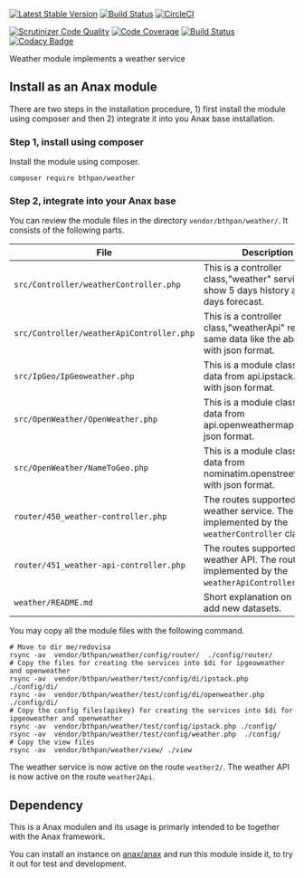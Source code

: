 [![Latest Stable Version](https://poser.pugx.org/bthpan/weather/v)](//packagist.org/packages/bthpan/weather)
[![Build Status](https://travis-ci.com/ejessyp/weather.svg?branch=main)](https://travis-ci.com/ejessyp/weather)
[![CircleCI](https://circleci.com/gh/canax/remserver.svg?style=shield)](https://circleci.com/gh/ejessyp/weather)

[![Scrutinizer Code Quality](https://scrutinizer-ci.com/g/ejessyp/weather/badges/quality-score.png?b=main)](https://scrutinizer-ci.com/g/ejessyp/weather/?branch=main)
[![Code Coverage](https://scrutinizer-ci.com/g/ejessyp/weather/badges/coverage.png?b=main)](https://scrutinizer-ci.com/g/ejessyp/weather/?branch=main)
[![Build Status](https://scrutinizer-ci.com/g/ejessyp/weather/badges/build.png?b=main)](https://scrutinizer-ci.com/g/ejessyp/weather/build-status/main)
[![Codacy Badge](https://app.codacy.com/project/badge/Grade/5d92faf1789243059dcb2da56e9e39bb)](https://www.codacy.com/gh/ejessyp/weather/dashboard?utm_source=github.com&amp;utm_medium=referral&amp;utm_content=ejessyp/weather&amp;utm_campaign=Badge_Grade)

Weather module implements a weather service

Install as an Anax module
------------------------------------

There are two steps in the installation procedure, 1) first install the module using composer and then 2) integrate it into you Anax base installation.

### Step 1, install using composer

Install the module using composer.

```
composer require bthpan/weather
```

### Step 2, integrate into your Anax base

You can review the module files in the directory `vendor/bthpan/weather/`. It consists of the following parts.

| File | Description |
|------|-------------|
| `src/Controller/weatherController.php` | This is a controller class,"weather" service to show 5 days history and 7 days forecast. |
| `src/Controller/weatherApiController.php` |This is a controller class,"weatherApi" return the same data like the above but with json format. |
| `src/IpGeo/IpGeoweather.php` | This is a module class, return data from api.ipstack.com with json format. |
| `src/OpenWeather/OpenWeather.php` | This is a module class, return data from api.openweathermap.org with json format. |
| `src/OpenWeather/NameToGeo.php` | This is a module class, return data from nominatim.openstreetmap.org with json format. |
| `router/450_weather-controller.php` | The routes supported for the weather service. The route is implemented by the `weatherController` class. |
| `router/451_weather-api-controller.php` |The routes supported for the weather API. The route is implemented by the `weatherApiController` class. |
| `weather/README.md` | Short explanation on how to add new datasets. |

You may copy all the module files with the following command.

```
# Move to dir me/redovisa
rsync -av  vendor/bthpan/weather/config/router/  ./config/router/
# Copy the files for creating the services into $di for ipgeoweather and openweather
rsync -av  vendor/bthpan/weather/test/config/di/ipstack.php  ./config/di/
rsync -av  vendor/bthpan/weather/test/config/di/openweather.php  ./config/di/
# Copy the config files(apikey) for creating the services into $di for ipgeoweather and openweather
rsync -av  vendor/bthpan/weather/test/config/ipstack.php ./config/
rsync -av  vendor/bthpan/weather/test/config/weather.php  ./config/
# Copy the view files
rsync -av  vendor/bthpan/weather/view/ ./view
```

The weather service is now active on the route `weather2/`.
The weather API is now active on the route `weather2Api`.

Dependency
------------------

This is a Anax modulen and its usage is primarly intended to be together with the Anax framework.

You can install an instance on [anax/anax](https://github.com/canax/anax) and run this module inside it, to try it out for test and development.
